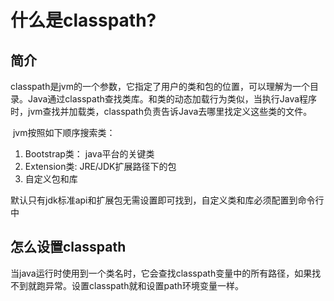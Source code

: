 # 什么是classpath?

## 简介      

 classpath是jvm的一个参数，它指定了用户的类和包的位置，可以理解为一个目录。Java通过classpath查找类库。和类的动态加载行为类似，当执行Java程序时，jvm查找并加载类，classpath负责告诉Java去哪里找定义这些类的文件。

​		jvm按照如下顺序搜索类：

1. Bootstrap类： java平台的关键类
2. Extension类: JRE/JDK扩展路径下的包
3. 自定义包和库

默认只有jdk标准api和扩展包无需设置即可找到，自定义类和库必须配置到命令行中

## 怎么设置classpath

当java运行时使用到一个类名时，它会查找classpath变量中的所有路径，如果找不到就跑异常。设置classpath就和设置path环境变量一样。

